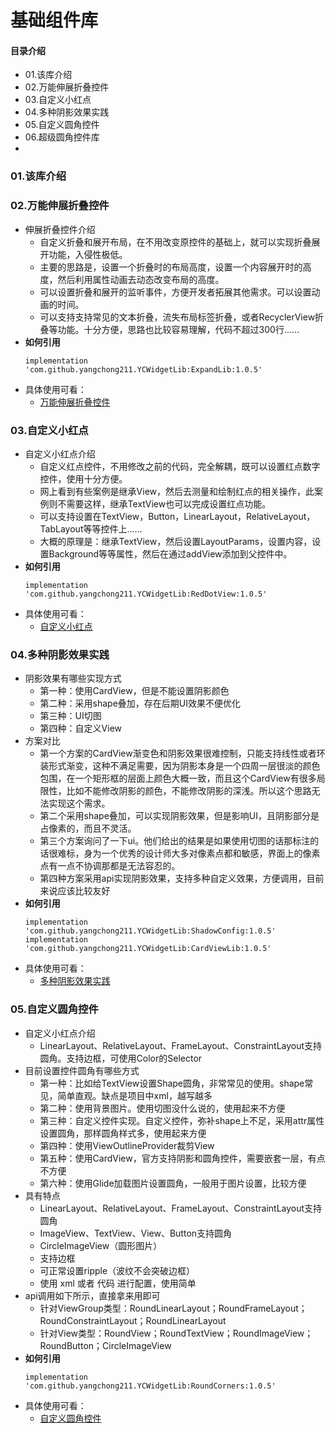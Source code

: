 # 基础组件库
#### 目录介绍
- 01.该库介绍
- 02.万能伸展折叠控件
- 03.自定义小红点
- 04.多种阴影效果实践
- 05.自定义圆角控件
- 06.超级圆角控件库
- 


### 01.该库介绍



### 02.万能伸展折叠控件
- 伸展折叠控件介绍
    - 自定义折叠和展开布局，在不用改变原控件的基础上，就可以实现折叠展开功能，入侵性极低。
    - 主要的思路是，设置一个折叠时的布局高度，设置一个内容展开时的高度，然后利用属性动画去动态改变布局的高度。
    - 可以设置折叠和展开的监听事件，方便开发者拓展其他需求。可以设置动画的时间。
    - 可以支持支持常见的文本折叠，流失布局标签折叠，或者RecyclerView折叠等功能。十分方便，思路也比较容易理解，代码不超过300行……
- **如何引用**
    ```
    implementation 'com.github.yangchong211.YCWidgetLib:ExpandLib:1.0.5'
    ```
- 具体使用可看：
    - [万能伸展折叠控件](https://github.com/yangchong211/YCWidgetLib/tree/master/ExpandLib)



### 03.自定义小红点
- 自定义小红点介绍
    - 自定义红点控件，不用修改之前的代码，完全解耦，既可以设置红点数字控件，使用十分方便。
    - 网上看到有些案例是继承View，然后去测量和绘制红点的相关操作，此案例则不需要这样，继承TextView也可以完成设置红点功能。
    - 可以支持设置在TextView，Button，LinearLayout，RelativeLayout，TabLayout等等控件上……
    - 大概的原理是：继承TextView，然后设置LayoutParams，设置内容，设置Background等等属性，然后在通过addView添加到父控件中。
- **如何引用**
    ```
    implementation 'com.github.yangchong211.YCWidgetLib:RedDotView:1.0.5'
    ```
- 具体使用可看：
    - [自定义小红点](https://github.com/yangchong211/YCWidgetLib/tree/master/RedDotView)



### 04.多种阴影效果实践
- 阴影效果有哪些实现方式
    - 第一种：使用CardView，但是不能设置阴影颜色
    - 第二种：采用shape叠加，存在后期UI效果不便优化
    - 第三种：UI切图
    - 第四种：自定义View
- 方案对比
    - 第一个方案的CardView渐变色和阴影效果很难控制，只能支持线性或者环装形式渐变，这种不满足需要，因为阴影本身是一个四周一层很淡的颜色包围，在一个矩形框的层面上颜色大概一致，而且这个CardView有很多局限性，比如不能修改阴影的颜色，不能修改阴影的深浅。所以这个思路无法实现这个需求。
    - 第二个采用shape叠加，可以实现阴影效果，但是影响UI，且阴影部分是占像素的，而且不灵活。
    - 第三个方案询问了一下ui。他们给出的结果是如果使用切图的话那标注的话很难标，身为一个优秀的设计师大多对像素点都和敏感，界面上的像素点有一点不协调那都是无法容忍的。
    - 第四种方案采用api实现阴影效果，支持多种自定义效果，方便调用，目前来说应该比较友好
- **如何引用**
    ```
    implementation 'com.github.yangchong211.YCWidgetLib:ShadowConfig:1.0.5'
    implementation 'com.github.yangchong211.YCWidgetLib:CardViewLib:1.0.5'
    ```
- 具体使用可看：
    - [多种阴影效果实践](https://github.com/yangchong211/YCWidgetLib/tree/master/CardViewLib)



### 05.自定义圆角控件
- 自定义小红点介绍
    - LinearLayout、RelativeLayout、FrameLayout、ConstraintLayout支持圆角。支持边框，可使用Color的Selector
- 目前设置控件圆角有哪些方式
    - 第一种：比如给TextView设置Shape圆角，非常常见的使用。shape常见，简单直观。缺点是项目中xml，越写越多
    - 第二种：使用背景图片。使用切图没什么说的，使用起来不方便
    - 第三种：自定义控件实现。自定义控件，弥补shape上不足，采用attr属性设置圆角，那样圆角样式多，使用起来方便
    - 第四种：使用ViewOutlineProvider裁剪View
    - 第五种：使用CardView，官方支持阴影和圆角控件，需要嵌套一层，有点不方便
    - 第六种：使用Glide加载图片设置圆角，一般用于图片设置，比较方便
- 具有特点
    - LinearLayout、RelativeLayout、FrameLayout、ConstraintLayout支持圆角
    - ImageView、TextView、View、Button支持圆角
    - CircleImageView（圆形图片）
    - 支持边框
    - 可正常设置ripple（波纹不会突破边框）
    - 使用 xml 或者 代码 进行配置，使用简单
- api调用如下所示，直接拿来用即可
    - 针对ViewGroup类型：RoundLinearLayout；RoundFrameLayout；RoundConstraintLayout；RoundLinearLayout
    - 针对View类型：RoundView；RoundTextView；RoundImageView；RoundButton；CircleImageView
- **如何引用**
    ```
    implementation 'com.github.yangchong211.YCWidgetLib:RoundCorners:1.0.5'
    ```
- 具体使用可看：
    - [自定义圆角控件](https://github.com/yangchong211/YCWidgetLib/tree/master/RoundCorners)



























